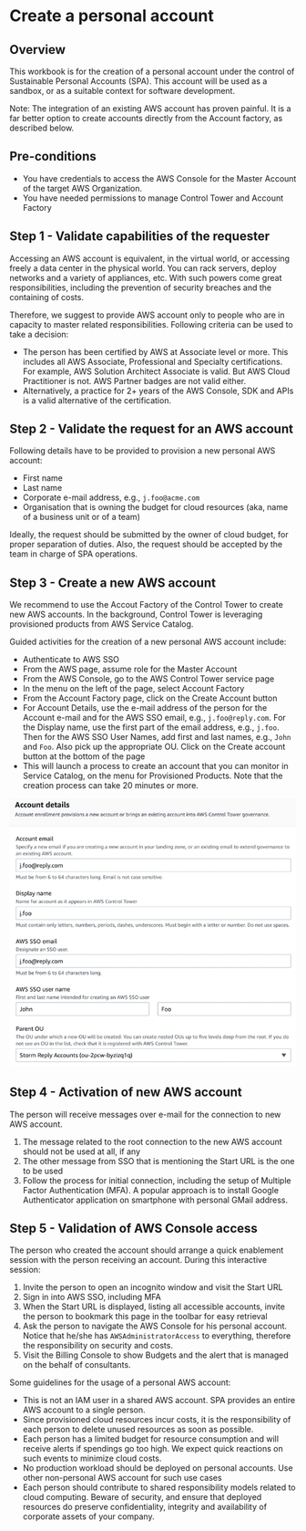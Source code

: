 # Create a personal account

## Overview
This workbook is for the creation of a personal account under the control of Sustainable Personal Accounts (SPA). This account will be used as a sandbox, or as a suitable context for software development.

Note: The integration of an existing AWS account has proven painful. It is a far better option to create accounts directly from the Account factory, as described below.

## Pre-conditions
- You have credentials to access the AWS Console for the Master Account of the target AWS Organization.
- You have needed permissions to manage Control Tower and Account Factory

## Step 1 - Validate capabilities of the requester

Accessing an AWS account is equivalent, in the virtual world, or accessing freely a data center in the physical world. You can rack servers, deploy networks and a variety of appliances, etc. With such powers come great responsibilities, including the prevention of security breaches and the containing of costs.

Therefore, we suggest to provide AWS account only to people who are in capacity to master related responsibilities. Following criteria can be used to take a decision:

- The person has been certified by AWS at Associate level or more. This includes all AWS Associate, Professional and Specialty certifications. For example, AWS Solution Architect Associate is valid. But AWS Cloud Practitioner is not. AWS Partner badges are not valid either.
- Alternatively, a practice for 2+ years of the AWS Console, SDK and APIs is a valid alternative of the certification.

## Step 2 - Validate the request for an AWS account

Following details have to be provided to provision a new personal AWS account:
- First name
- Last name
- Corporate e-mail address, e.g., `j.foo@acme.com`
- Organisation that is owning the budget for cloud resources (aka, name of a business unit or of a team)

Ideally, the request should be submitted by the owner of cloud budget, for proper separation of duties. Also, the request should be accepted by the team in charge of SPA operations.

## Step 3 - Create a new AWS account

We recommend to use the Accout Factory of the Control Tower to create new AWS accounts. In the background, Control Tower is leveraging provisioned products from AWS Service Catalog.

Guided activities for the creation of a new personal AWS account include:
- Authenticate to AWS SSO
- From the AWS page, assume role for the Master Account
- From the AWS Console, go to the AWS Control Tower service page
- In the menu on the left of the page, select Account Factory
- From the Account Factory page, click on the Create Account button
- For Account Details, use the e-mail address of the person for the Account e-mail and for the AWS SSO email, e.g., `j.foo@reply.com`. For the Display name, use the first part of the email address, e.g., `j.foo`. Then for the AWS SSO User Names, add first and last names, e.g., `John` and `Foo`. Also pick up the appropriate OU. Click on the Create account button at the bottom of the page
- This will launch a process to create an account that you can monitor in Service Catalog, on the menu for Provisioned Products. Note that the creation process can take 20 minutes or more.

![Example Account Creation](./medias/enroll-account-in-account-factory.png)

## Step 4 - Activation of new AWS account

The person will receive messages over e-mail for the connection to new AWS account.

1. The message related to the root connection to the new AWS account should not be used at all, if any
2. The other message from SSO that is mentioning the Start URL is the one to be used
3. Follow the process for initial connection, including the setup of Multiple Factor Authentication (MFA). A popular approach is to install Google Authenticator application on smartphone with personal GMail address.

## Step 5 - Validation of AWS Console access

The person who created the account should arrange a quick enablement session with the person receiving an account. During this interactive session:

1. Invite the person to open an incognito window and visit the Start URL
2. Sign in into AWS SSO, including MFA
3. When the Start URL is displayed, listing all accessible accounts, invite the person to bookmark this page in the toolbar for easy retrieval
4. Ask the person to navigate the AWS Console for his personal account. Notice that he/she has `AWSAdministratorAccess` to everything, therefore the responsibility on security and costs.
5. Visit the Billing Console to show Budgets and the alert that is managed on the behalf of consultants.

Some guidelines for the usage of a personal AWS account:
- This is not an IAM user in a shared AWS account. SPA provides an entire AWS account to a single person.
- Since provisioned cloud resources incur costs, it is the responsibility of each person to delete unused resources as soon as possible.
- Each person has a limited budget for resource consumption and will receive alerts if spendings go too high. We expect quick reactions on such events to minimize cloud costs.
- No production workload should be deployed on personal accounts. Use other non-personal AWS account for such use cases
- Each person should contribute to shared responsibility models related to cloud computing. Beware of security, and ensure that deployed resources do preserve confidentiality, integrity and availability of corporate assets of your company.

